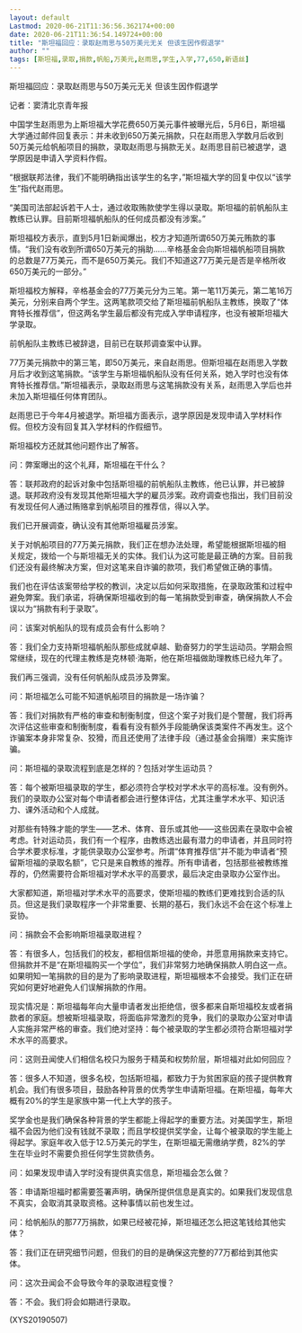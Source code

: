 ```yaml
---
layout: default
Lastmod: 2020-06-21T11:36:56.362174+00:00
date: 2020-06-21T11:36:54.149724+00:00
title: "斯坦福回应：录取赵雨思与50万美元无关 但该生因作假退学"
author: ""
tags: [斯坦福,录取,捐款,帆船,万美元,赵雨思,学生,入学,77,650,新语丝]
---
```


斯坦福回应：录取赵雨思与50万美元无关 但该生因作假退学

记者：窦清北京青年报

中国学生赵雨思为上斯坦福大学花费650万美元事件被曝光后，5月6日，斯坦福大学通过邮件回复表示：并未收到650万美元捐款，只在赵雨思入学数月后收到50万美元给帆船项目的捐款，录取赵雨思与捐款无关。赵雨思目前已被退学，退学原因是申请入学资料作假。

“根据联邦法律，我们不能明确指出该学生的名字，”斯坦福大学的回复中仅以“该学生”指代赵雨思。

“美国司法部起诉若干人士，通过收取贿款使学生得以录取。斯坦福的前帆船队主教练已认罪。目前斯坦福帆船队的任何成员都没有涉案。”

斯坦福校方表示，直到5月1日新闻爆出，校方才知道所谓650万美元贿款的事情。“我们没有收到所谓650万美元的捐助……辛格基金会向斯坦福帆船项目捐款的总数是77万美元，而不是650万美元。我们不知道这77万美元是否是辛格所收650万美元的一部分。”

斯坦福校方解释，辛格基金会的77万美元分为三笔。第一笔11万美元，第二笔16万美元，分别来自两个学生。这两笔款项交给了斯坦福前帆船队主教练，换取了“体育特长推荐信”，但这两名学生最后都没有完成入学申请程序，也没有被斯坦福大学录取。

前帆船队主教练已被辞退，目前已在联邦调查案中认罪。

77万美元捐款中的第三笔，即50万美元，来自赵雨思。但斯坦福在赵雨思入学数月后才收到这笔捐款。“该学生与斯坦福帆船队没有任何关系，她入学时也没有体育特长推荐信。”斯坦福表示，录取赵雨思与这笔捐款没有关系，赵雨思入学后也并未加入斯坦福任何体育团队。

赵雨思已于今年4月被退学。斯坦福方面表示，退学原因是发现申请入学材料作假。但校方没有回复其入学材料的作假细节。

斯坦福校方还就其他问题作出了解答。

问：弊案曝出的这个礼拜，斯坦福在干什么？

答：联邦政府的起诉对象中包括斯坦福的前帆船队主教练，他已认罪，并已被辞退。联邦政府没有发现其他斯坦福大学的雇员涉案。政府调查也指出，我们目前没有发现任何人通过贿赂拿到帆船项目的推荐信，得以入学。

我们已开展调查，确认没有其他斯坦福雇员涉案。

关于对帆船项目的77万美元捐款，我们正在想办法处理，希望能根据斯坦福的相关规定，拨给一个与斯坦福无关的实体。我们认为这可能是最正确的方案。目前我们还没有最终解决方案，但对这笔来自诈骗的款项，我们希望做正确的事情。

我们也在评估该案带给学校的教训，决定以后如何采取措施，在录取政策和过程中避免弊案。我们承诺，将确保斯坦福收到的每一笔捐款受到审查，确保捐款人不会误以为“捐款有利于录取”。

问：该案对帆船队的现有成员会有什么影响？

答：我们全力支持斯坦福帆船队那些成就卓越、勤奋努力的学生运动员。学期会照常继续，现在的代理主教练是克林顿·海斯，他在斯坦福做助理教练已经九年了。

我们再三强调，没有任何帆船队成员涉及弊案。

问：斯坦福怎么可能不知道帆船项目的捐款是一场诈骗？

答：我们对捐款有严格的审查和制衡制度，但这个案子对我们是个警醒，我们将再次评估这些审查和制衡制度，看看有没有额外手段能确保该类案件不再发生。这个诈骗案本身非常复杂、狡猾，而且还使用了法律手段（通过基金会捐赠）来实施诈骗。

问：斯坦福的录取流程到底是怎样的？包括对学生运动员？

答：每个被斯坦福录取的学生，都必须符合学校对学术水平的高标准。没有例外。我们的录取办公室对每个申请者都会进行整体评估，尤其注重学术水平、知识活力、课外活动和个人成就。

对那些有特殊才能的学生——艺术、体育、音乐或其他——这些因素在录取中会被考虑。针对运动员，我们有一个程序，由教练选出最有潜力的申请者，并且同时符合学术要求标准，才能供录取办公室参考。所谓“体育推荐信”并不能为申请者“预留斯坦福的录取名额”，它只是来自教练的推荐。所有申请者，包括那些被教练推荐的，仍然需要符合斯坦福对学术水平的高要求，最后决定由录取办公室作出。

大家都知道，斯坦福对学术水平的高要求，使斯坦福的教练们更难找到合适的队员。但这是我们录取程序一个非常重要、长期的基石，我们永远不会在这个标准上妥协。

问：捐款会不会影响斯坦福录取进程？

答：有很多人，包括我们的校友，都相信斯坦福的使命，并愿意用捐款来支持它。但捐款并不是“在斯坦福购买一个学位”，我们非常努力地确保捐款人明白这一点。如果明知一笔捐款的目的是为了影响录取进程，斯坦福根本不会接受。我们正在研究如何更好地避免人们误解捐款的作用。

现实情况是：斯坦福每年向大量申请者发出拒绝信，很多都来自斯坦福校友或者捐款者的家庭。想被斯坦福录取，将面临非常激烈的竞争，我们的录取办公室对申请人实施非常严格的审查。我们绝对坚持：每个被录取的学生都必须符合斯坦福对学术水平的高要求。

问：这则丑闻使人们相信名校只为服务于精英和权势阶层，斯坦福对此如何回应？

答：很多人不知道，很多名校，包括斯坦福，都致力于为贫困家庭的孩子提供教育机会。我们有很多项目，鼓励各种背景的优秀学生申请斯坦福。在斯坦福，每年大概有20%的学生是家族中第一代上大学的孩子。

奖学金也是我们确保各种背景的学生都能上得起学的重要方法。对美国学生，斯坦福不会因为他们没有钱就不录取；而且学校提供奖学金，让每个被录取的学生能上得起学。家庭年收入低于12.5万美元的学生，在斯坦福无需缴纳学费，82%的学生在毕业时不需要负担任何学生贷款债务。

问：如果发现申请入学时没有提供真实信息，斯坦福会怎么做？

答：申请斯坦福时都需要签署声明，确保所提供信息是真实的。如果我们发现信息不真实，会取消其录取资格。这种事情以前也发生过。

问：给帆船队的那77万捐款，如果已经被花掉，斯坦福还怎么把这笔钱给其他实体？

答：我们正在研究细节问题，但我们的目的是确保这完整的77万都给到其他实体。

问：这次丑闻会不会导致今年的录取进程变慢？

答：不会。我们将会如期进行录取。

(XYS20190507)

